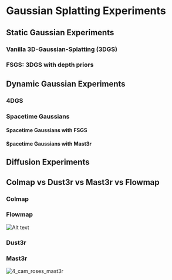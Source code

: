 # Gaussian Splatting Experiments

## Static Gaussian Experiments

### Vanilla 3D-Gaussian-Splatting (3DGS)

### FSGS: 3DGS with depth priors

## Dynamic Gaussian Experiments

### 4DGS

### Spacetime Gaussians
#### Spacetime Gaussians with FSGS 
#### Spacetime Gaussians with Mast3r

## Diffusion Experiments

## Colmap vs Dust3r vs Mast3r vs Flowmap
### Colmap
### Flowmap
![Alt text](https://youtu.be/EXme5P8LEPc)

### Dust3r
### Mast3r
![4_cam_roses_mast3r](https://github.com/user-attachments/assets/08d840b5-696e-4b73-a9b7-cf7369d02fd8)

